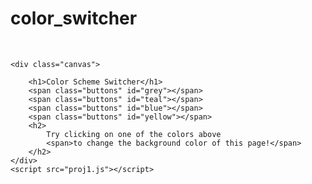 # color_switcher
<br>
<!DOCTYPE html>
<html lang="en">

<head>
    <meta charset="UTF-8" />
    <meta name="viewport" content="width=device-width, initial-scale=1.0" />
    <meta http-equiv="X-UA-Compatible" content="ie=edge" />
    <link rel="stylesheet" href="proj1.css">
    <title>JavaScript Background Color Switcher</title>
</head>

<body>

    <div class="canvas">

        <h1>Color Scheme Switcher</h1>
        <span class="buttons" id="grey"></span>
        <span class="buttons" id="teal"></span>
        <span class="buttons" id="blue"></span>
        <span class="buttons" id="yellow"></span>
        <h2>
            Try clicking on one of the colors above
            <span>to change the background color of this page!</span>
        </h2>
    </div>
    <script src="proj1.js"></script>
</body>

</html>
